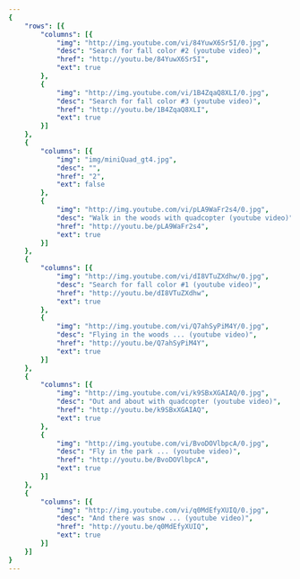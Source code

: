 ```yaml
---
{
	"rows": [{
		"columns": [{
			"img": "http://img.youtube.com/vi/84YuwX6Sr5I/0.jpg",
			"desc": "Search for fall color #2 (youtube video)",
			"href": "http://youtu.be/84YuwX6Sr5I",
			"ext": true
		},
		{
			"img": "http://img.youtube.com/vi/1B4ZqaQ8XLI/0.jpg",
			"desc": "Search for fall color #3 (youtube video)",
			"href": "http://youtu.be/1B4ZqaQ8XLI",
			"ext": true
		}]
	},
	{
		"columns": [{
			"img": "img/miniQuad_gt4.jpg",
			"desc": "",
			"href": "2",
			"ext": false
		},
		{
			"img": "http://img.youtube.com/vi/pLA9WaFr2s4/0.jpg",
			"desc": "Walk in the woods with quadcopter (youtube video)",
			"href": "http://youtu.be/pLA9WaFr2s4",
			"ext": true
		}]
	},
	{
		"columns": [{
			"img": "http://img.youtube.com/vi/dI8VTuZXdhw/0.jpg",
			"desc": "Search for fall color #1 (youtube video)",
			"href": "http://youtu.be/dI8VTuZXdhw",
			"ext": true
		},
		{
			"img": "http://img.youtube.com/vi/Q7ahSyPiM4Y/0.jpg",
			"desc": "Flying in the woods ... (youtube video)",
			"href": "http://youtu.be/Q7ahSyPiM4Y",
			"ext": true
		}]
	},
	{
		"columns": [{
			"img": "http://img.youtube.com/vi/k9SBxXGAIAQ/0.jpg",
			"desc": "Out and about with quadcopter (youtube video)",
			"href": "http://youtu.be/k9SBxXGAIAQ",
			"ext": true
		},
		{
			"img": "http://img.youtube.com/vi/BvoDOVlbpcA/0.jpg",
			"desc": "Fly in the park ... (youtube video)",
			"href": "http://youtu.be/BvoDOVlbpcA",
			"ext": true
		}]
	},
	{
		"columns": [{
			"img": "http://img.youtube.com/vi/q0MdEfyXUIQ/0.jpg",
			"desc": "And there was snow ... (youtube video)",
			"href": "http://youtu.be/q0MdEfyXUIQ",
			"ext": true
		}]
	}]
}
---
```



